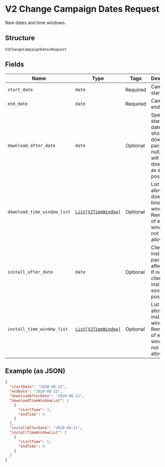 
# V2 Change Campaign Dates Request

New dates and time windows.

## Structure

`V2ChangeCampaignDatesRequest`

## Fields

| Name | Type | Tags | Description |
|  --- | --- | --- | --- |
| `start_date` | `date` | Required | Campaign start date. |
| `end_date` | `date` | Required | Campaign end date. |
| `download_after_date` | `date` | Optional | Specifies starting date client should download package. If null, client will download as soon as possible. |
| `download_time_window_list` | [`List[V2TimeWindow]`](../../doc/models/v2-time-window.md) | Optional | List of allowed download time windows. Removing of existing windows is not allowed. |
| `install_after_date` | `date` | Optional | Client will install package after date. If null, client will install as soon as possible. |
| `install_time_window_list` | [`List[V2TimeWindow]`](../../doc/models/v2-time-window.md) | Optional | List of allowed install time windows. Removing of existing windows is not allowed. |

## Example (as JSON)

```json
{
  "startDate": "2020-08-21",
  "endDate": "2020-08-22",
  "downloadAfterDate": "2020-08-21",
  "downloadTimeWindowList": [
    {
      "startTime": 3,
      "endTime": 4
    }
  ],
  "installAfterDate": "2020-08-21",
  "installTimeWindowList": [
    {
      "startTime": 5,
      "endTime": 6
    }
  ]
}
```

